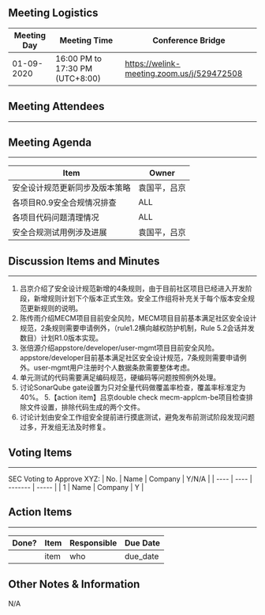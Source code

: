 ## Meeting Logistics

| Meeting Day | Meeting Time                    | Conference Bridge                          |
| ----------- | ------------------------------- | ------------------------------------------ |
| 01-09-2020  | 16:00 PM to 17:30 PM (UTC+8:00) | https://welink-meeting.zoom.us/j/529472508 |

## Meeting Attendees
** **




## Meeting Agenda

** **
| Item                               | Owner  |
| ---------------------------------- | ------ |
| 安全设计规范更新同步及版本策略     | 袁国平，吕京 |
| 各项目R0.9安全合规情况排查   | ALL |
| 各项目代码问题清理情况   | ALL |
| 安全合规测试用例涉及进展   | 袁国平，吕京 |

## Discussion Items and Minutes

** **
1. 吕京介绍了安全设计规范新增的4条规则，由于目前社区项目已经进入开发阶段，新增规则计划下个版本正式生效。安全工作组将补充关于每个版本安全规范更新规则的说明。
2. 陈传雨介绍MECM项目目前安全风险，MECM项目目前基本满足社区安全设计规范，2条规则需要申请例外，（rule1.2横向越权防护机制，Rule 5.2会话并发数目）计划R1.0版本实现。
3. 张倍源介绍appstore/developer/user-mgmt项目目前安全风险。appstore/developer目前基本满足社区安全设计规范，7条规则需要申请例外。user-mgmt用户注册时个人数据条款需要整体考虑。
3. 单元测试的代码需要满足编码规范，硬编码等问题按照例外处理。
4. 讨论SonarQube gate设置为只对全量代码做覆盖率检查，覆盖率标准定为40%。
5.【action item】吕京double check mecm-applcm-be项目检查排除文件设置，排除代码生成的两个文件。
6. 讨论计划由安全工作组安全提前进行摸底测试，避免发布前测试阶段发现问题过多，开发组无法及时修复。

## Voting Items

** **
SEC Voting to Approve XYZ:
| No.  | Name | Company | Y/N/A |
| ---- | ---- | ------- | ----- |
| 1    | Name | Company | Y     |

## Action Items
** **
| Done? | Item | Responsible | Due Date |
| ----- | ---- | ----------- | -------- |
|       | item | who         | due_date |

## Other Notes & Information
N/A